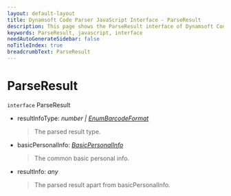 ```yaml
---
layout: default-layout
title: Dynamsoft Code Parser JavaScript Interface - ParseResult
description: This page shows the ParseResult interface of Dynamsoft Code Parser for JavaScript.
keywords: ParseResult, javascript, interface
needAutoGenerateSidebar: false
noTitleIndex: true
breadcrumbText: ParseResult
---
```


# ParseResult

`interface` ParseResult

* resultInfoType: *number &#124; [EnumBarcodeFormat](../enum/EnumCodeFormat.md)*

  > The parsed result type.

* basicPersonalInfo: *[BasicPersonalInfo](BasicPersonalInfo.md)*

  > The common basic personal info.

* resultInfo: *any*

  > The parsed result apart from basicPersonalInfo.
